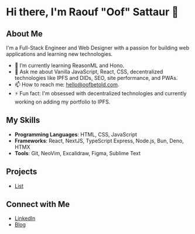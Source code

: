 # Hi there, I'm Raouf "Oof" Sattaur 👋

## About Me

I'm a Full-Stack Engineer and Web Designer with a passion for building web applications and learning new technologies.

- 🌱 I’m currently learning ReasonML and Hono.
- 💬 Ask me about Vanilla JavaScript, React, CSS, decentralized technologies like IPFS and DIDs, SEO, site performance, and PWAs.
- 📫 How to reach me: hello@oofbetold.com.
- ⚡ Fun fact: I'm obsessed with decentralized technologies and currently working on adding my portfolio to IPFS.

## My Skills

- **Programming Languages**: HTML, CSS, JavaScript
- **Frameworks**: React, NextJS, TypeScript Express, Node.js, Bun, Deno, HTMX
- **Tools**: Git, NeoVim, Excalidraw, Figma, Sublime Text

## Projects

- [List](https://oofbetold.com#work) 

## Connect with Me

- [LinkedIn](https://www.linkedin.com/in/raoufsattaur/)
- [Blog](https://oofbetold.com)
